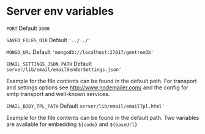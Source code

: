 Server env variables
====================

`PORT`
Default `3000`


`SAVED_FILES_DIR`
Default `'../../'`

`MONGO_URL`
Default `'mongodb://localhost:27017/gentreeDb'`

`EMAIL_SETTINGS_JSON_PATH`
Default `server/lib/email/emailSenderSettings.json'`

Example for the file contents can be found in the default path.
For transport and settings options see http://www.nodemailer.com/ and the config for smtp transport and well-known services.

`EMAIL_BODY_TPL_PATH`
Default `server/lib/email/emailTpl.html'`

Example for the file contents can be found in the default path.
Two variables are available for embedding `${code}` and `${baseUrl}`
